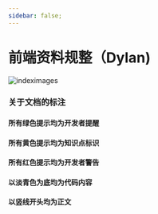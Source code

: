 ```yaml
---
sidebar: false;
---
```

# 前端资料规整（Dylan)

![indeximages](https://raw.githubusercontent.com/Dylan-WY/DawnGruel/master/docs/images/indexbackground.jpeg)

### 关于文档的标注

#### 所有绿色提示均为开发者提醒

#### 所有黄色提示均为知识点标识

#### 所有红色提示均为开发者警告

#### 以淡青色为底均为代码内容

#### 以竖线开头均为正文
